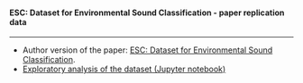 #### ESC: Dataset for Environmental Sound Classification - paper replication data

---
* Author version of the paper: [ESC: Dataset for Environmental Sound Classification](http://karol.piczak.com/papers/Piczak2015-ESC-Dataset.pdf).
* [Exploratory analysis of the dataset (Jupyter notebook)](http://nbviewer.ipython.org/github/karoldvl/paper-2015-esc-dataset/blob/master/Notebook/ESC-Dataset-for-Environmental-Sound-Classification.ipynb)
